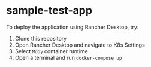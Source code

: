 # sample-test-app
To deploy the application using Rancher Desktop, try:

1. Clone this repository
2. Open Rancher Desktop and navigate to K8s Settings
3. Select `Moby` container runtime
4. Open a terminal and run `docker-compose up`
